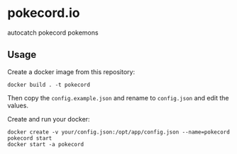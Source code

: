# pokecord.io
autocatch pokecord pokemons

## Usage

Create a docker image from this repository:

    docker build . -t pokecord

Then copy the `config.example.json` and rename to `config.json` and edit the values.

Create and run your docker:

    docker create -v your/config.json:/opt/app/config.json --name=pokecord pokecord start
    docker start -a pokecord